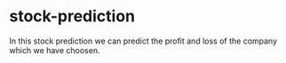 # stock-prediction
In this stock prediction we can predict the profit and loss of the company which we have choosen.
